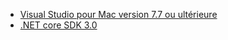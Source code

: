 * [Visual Studio pour Mac version 7.7 ou ultérieure](https://visualstudio.microsoft.com/vs/mac/)
* [.NET core SDK 3.0](https://dotnet.microsoft.com/download/dotnet-core/3.0)